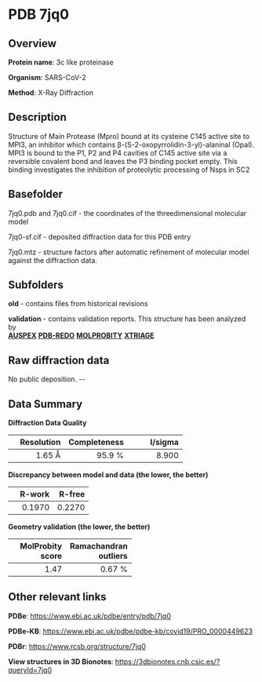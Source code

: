 # PDB 7jq0

## Overview

**Protein name**: 3c like proteinase

**Organism**: SARS-CoV-2

**Method**: X-Ray Diffraction

## Description

Structure of Main Protease (Mpro) bound at its cysteine C145 active site to MPI3, an inhibitor which contains β-(S-2-oxopyrrolidin-3-yl)-alaninal (Opal). MPI3 is bound to the P1, P2 and P4 cavities of C145 active site via a reversible covalent bond and leaves the P3 binding pocket empty. This binding investigates the inhibition of proteolytic processing of Nsps in SC2

## Basefolder

7jq0.pdb and 7jq0.cif - the coordinates of the threedimensional molecular model

7jq0-sf.cif - deposited diffraction data for this PDB entry

7jq0.mtz - structure factors after automatic refinement of molecular model against the diffraction data.

## Subfolders



**old** - contains files from historical revisions

**validation** - contains validation reports. This structure has been analyzed by <br>[**AUSPEX**](https://github.com/thorn-lab/coronavirus_structural_task_force/tree/master/pdb/3c_like_proteinase/SARS-CoV-2/7jq0/validation/auspex) [**PDB-REDO**](https://github.com/thorn-lab/coronavirus_structural_task_force/tree/master/pdb/3c_like_proteinase/SARS-CoV-2/7jq0/validation/pdb-redo) [**MOLPROBITY**](https://github.com/thorn-lab/coronavirus_structural_task_force/tree/master/pdb/3c_like_proteinase/SARS-CoV-2/7jq0/validation/molprobity) [**XTRIAGE**](https://github.com/thorn-lab/coronavirus_structural_task_force/blob/master/pdb/3c_like_proteinase/SARS-CoV-2/7jq0/validation/Xtriage_output.log)  



## Raw diffraction data

No public deposition. --<br> 

## Data Summary
**Diffraction Data Quality**

|   | Resolution | Completeness| I/sigma |
|---|-------------:|----------------:|--------------:|
|   |1.65 Å|95.9  %|<img width=50/>8.900|

**Discrepancy between model and data (the lower, the better)**

|   | **R-work**| **R-free**   
|---|-------------:|----------------:|           
||  0.1970|  0.2270|

**Geometry validation (the lower, the better)**

|   |**MolProbity<br>score**| **Ramachandran<br>outliers** 
|---|-------------:|----------------:|
||  1.47|  0.67 %|

 

 



## Other relevant links 
**PDBe**:  https://www.ebi.ac.uk/pdbe/entry/pdb/7jq0

**PDBe-KB**: https://www.ebi.ac.uk/pdbe/pdbe-kb/covid19/PRO_0000449623 
 
**PDBr**: https://www.rcsb.org/structure/7jq0 

**View structures in 3D Bionotes**: https://3dbionotes.cnb.csic.es/?queryId=7jq0

